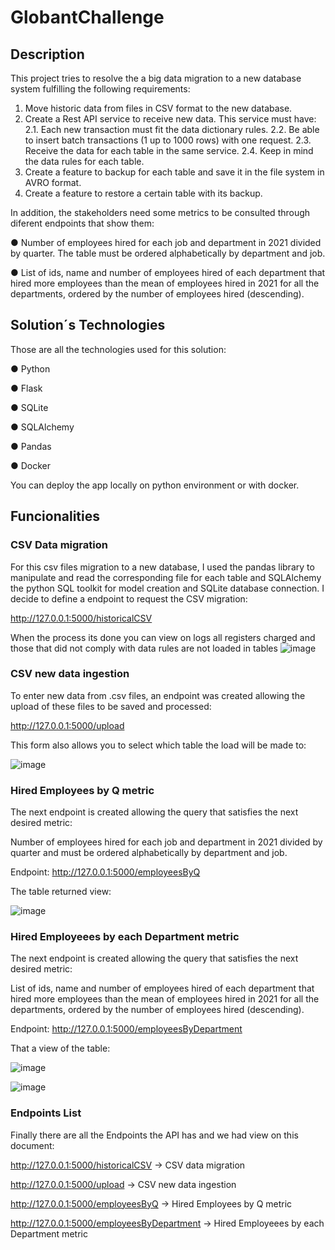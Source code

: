 # GlobantChallenge

## Description
This project tries to resolve the a big data migration to a new database system fulfilling the following requirements:
1. Move historic data from files in CSV format to the new database.
2. Create a Rest API service to receive new data. This service must have:
2.1. Each new transaction must fit the data dictionary rules.
2.2. Be able to insert batch transactions (1 up to 1000 rows) with one request.
2.3. Receive the data for each table in the same service.
2.4. Keep in mind the data rules for each table.
3. Create a feature to backup for each table and save it in the file system in AVRO format.
4. Create a feature to restore a certain table with its backup.

In addition, the stakeholders need some metrics to be consulted through diferent endpoints that show them:

● Number of employees hired for each job and department in 2021 divided by quarter. The table must be ordered alphabetically by department and job.

● List of ids, name and number of employees hired of each department that hired more employees than the mean of employees hired in 2021 for all the departments, ordered by the number of employees hired (descending).

## Solution´s Technologies
Those are all the technologies used for this solution:

● Python

● Flask

● SQLite

● SQLAlchemy 

● Pandas

● Docker

You can deploy the app locally on python environment or with docker.

## Funcionalities
### CSV Data migration
For this csv files migration to a new database, I used the pandas library to manipulate and read the corresponding file for each table and SQLAlchemy the python SQL toolkit for model creation and SQLite database connection.
I decide to define a endpoint to request the CSV migration:

http://127.0.0.1:5000/historicalCSV

When the process its done you can view on logs all registers charged and those that did not comply with data rules are not loaded in tables
![image](https://user-images.githubusercontent.com/32706856/213954887-c1520937-7462-489c-bed1-a02e59faffeb.png)

### CSV new data ingestion
To enter new data from .csv files, an endpoint was created allowing the upload of these files to be saved and processed:

http://127.0.0.1:5000/upload

This form also allows you to select which table the load will be made to:

![image](https://user-images.githubusercontent.com/32706856/213955303-23dc24a8-4c15-4a5a-bc5a-492c1a7bbe39.png)

### Hired Employees by Q metric
The next endpoint is created allowing the query that satisfies the next desired metric:

Number of employees hired for each job and department in 2021 divided by quarter and must be ordered alphabetically by department and job.

Endpoint: http://127.0.0.1:5000/employeesByQ

The table returned view:

![image](https://user-images.githubusercontent.com/32706856/213956026-1434d7f9-e523-4adc-8f8a-3e9e7a6cdd1f.png)

### Hired Employeees by each Department metric
The next endpoint is created allowing the query that satisfies the next desired metric:

List of ids, name and number of employees hired of each department that hired more employees than the mean of employees hired in 2021 for all the departments, ordered by the number of employees hired (descending).

Endpoint: http://127.0.0.1:5000/employeesByDepartment

That a view of the table:

![image](https://user-images.githubusercontent.com/32706856/213955935-f1a4b486-860e-488c-92b6-d69e604e0409.png)

![image](https://user-images.githubusercontent.com/32706856/213955980-c70c4604-b66a-4370-97db-6f96e7fb8f53.png)

### Endpoints List
Finally there are all the Endpoints the API has and we had view on this document:

http://127.0.0.1:5000/historicalCSV -> CSV data migration

http://127.0.0.1:5000/upload -> CSV new data ingestion

http://127.0.0.1:5000/employeesByQ -> Hired Employees by Q metric

http://127.0.0.1:5000/employeesByDepartment -> Hired Employeees by each Department metric
